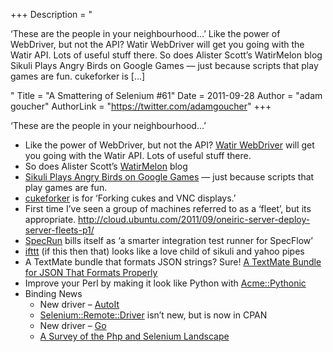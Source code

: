 +++
Description = "<p>‘These are the people in your neighbourhood…’ Like the power of WebDriver, but not the API? Watir WebDriver will get you going with the Watir API. Lots of useful stuff there. So does Alister Scott’s WatirMelon blog Sikuli Plays Angry Birds on Google Games — just because scripts that play games are fun. cukeforker is […]</p>"
Title = "A Smattering of Selenium #61"
Date = 2011-09-28
Author = "adam goucher"
AuthorLink = "https://twitter.com/adamgoucher"
+++

<p>&#8216;These are the people in your neighbourhood&#8230;&#8217;</p>
<ul>
<li>Like the power of WebDriver, but not the API? <a href="http://watirwebdriver.com/">Watir WebDriver</a> will get you going with the Watir API. Lots of useful stuff there.</li>
<li>So does Alister Scott&#8217;s <a href="http://watirmelon.com/">WatirMelon</a> blog</li>
<li><a href="http://sikuli.org/blog/2011/08/15/sikuli-plays-angry-birds-on-google-games/">Sikuli Plays Angry Birds on Google Games</a> &#8212; just because scripts that play games are fun.</li>
<li><a href="https://github.com/jarib/cukeforker">cukeforker</a> is for &#8216;Forking cukes and VNC displays.&#8217;</li>
<li>First time I&#8217;ve seen a group of machines referred to as a &#8216;fleet&#8217;, but its appropriate. <a href="http://cloud.ubuntu.com/2011/09/oneiric-server-deploy-server-fleets-p1/">http://cloud.ubuntu.com/2011/09/oneiric-server-deploy-server-fleets-p1/</a></li>
<li><a href="http://specrun.net/">SpecRun</a> bills itself as &#8216;a smarter integration test runner for SpecFlow&#8217;</li>
<li><a href="http://ifttt.com/wtf">ifttt</a> (if this then that) looks like a love child of sikuli and yahoo pipes</li>
<li>A TextMate bundle that formats JSON strings? Sure! <a href="http://christopherroach.com/2010/12/17/json-textmate-bundle/">A TextMate Bundle for JSON That Formats Properly</a></li>
<li>Improve your Perl by making it look like Python with <a href="http://search.cpan.org/~fxn/Acme-Pythonic/lib/Acme/Pythonic.pm">Acme::Pythonic</a></li>
<li>Binding News
<ul>
<li>New driver &#8211; <a href="http://sourceforge.net/projects/blueducksda/">AutoIt</a></li>
<li><a href="https://metacpan.org/module/Selenium::Remote::Driver">Selenium::Remote::Driver</a> isn&#8217;t new, but is now in CPAN</li>
<li>New driver &#8211; <a href="https://groups.google.com/forum/#!topic/golang-nuts/DEX7gVVSmjE">Go</a></li>
<li><a href="http://element34.ca/blog/a-survey-of-the-php-and-selenium-landscape">A Survey of the Php and Selenium Landscape</a></li>
</ul>
</li>
</ul>

